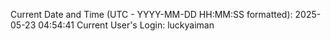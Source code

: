 Current Date and Time (UTC - YYYY-MM-DD HH:MM:SS formatted): 2025-05-23 04:54:41
Current User's Login: luckyaiman
